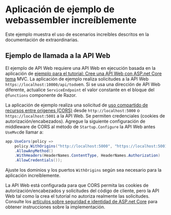 # <a name="blazor-webassembly-sample-app"></a>Aplicación de ejemplo de webassembler increíblemente

Este ejemplo muestra el uso de escenarios increíbles descritos en la documentación de extraordinarias.

## <a name="call-web-api-example"></a>Ejemplo de llamada a la API Web

El ejemplo de API Web requiere una API Web en ejecución basada en la aplicación de <a href="https://docs.microsoft.com/aspnet/core/tutorials/first-web-api">ejemplo para el tutorial: Cree una API Web con ASP.net Core tema</a> MVC. La aplicación de ejemplo realiza solicitudes a la API Web `https://localhost:10000/api/todo`en. Si se usa una dirección de API Web diferente, actualice `ServiceEndpoint` el valor constante en el bloque del `@functions` componente de Razor.</p>

La aplicación de ejemplo realiza una solicitud de <a href="https://docs.microsoft.com/aspnet/core/security/cors">uso compartido de recursos entre orígenes (CORS)</a> desde `http://localhost:5000` o `https://localhost:5001` a la API Web. Se permiten credenciales (cookies de autorización/encabezados). Agregue la siguiente configuración de middleware de CORS al método de `Startup.Configure` la API Web antes `UseMvc`de llamar a:</p>

```csharp
app.UseCors(policy => 
    policy.WithOrigins("http://localhost:5000", "https://localhost:5001")
    .AllowAnyMethod()
    .WithHeaders(HeaderNames.ContentType, HeaderNames.Authorization)
    .AllowCredentials());
```

Ajuste los dominios y los puertos `WithOrigins` según sea necesario para la aplicación increíblemente.

La API Web está configurada para que CORS permita las cookies de autorización/encabezados y solicitudes del código de cliente, pero la API Web tal como la crea el tutorial no autoriza realmente las solicitudes. Consulte los <a href="https://docs.microsoft.com/aspnet/core/security/">artículos sobre seguridad e identidad de ASP.net Core</a> para obtener instrucciones sobre la implementación.
